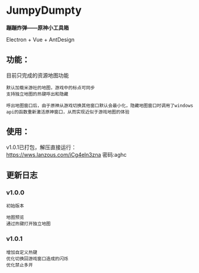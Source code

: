 # JumpyDumpty  

**蹦蹦炸弹——原神小工具箱**

 Electron + Vue + AntDesign

## 功能：  
目前只完成的资源地图功能

    默认加载米游社的地图，游戏中的标点可同步
    支持独立地图的热键呼出和隐藏

    呼出地图窗口后，由于原神从游戏切换其他窗口默认会最小化，隐藏地图窗口时调用了windows api的函数重新激活原神窗口，从而实现近似于游戏地图的体验

## 使用：  
v1.0.1已打包，解压直接运行：  
https://wws.lanzous.com/iCg4eln3zna
密码:aghc

## 更新日志  
### v1.0.0
    初始版本  

    地图预览
    通过热键打开独立地图  

### v1.0.1
    增加自定义热键
    优化切换回游戏窗口造成的闪烁
    优化禁止多开